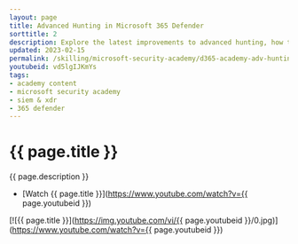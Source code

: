 ```yaml
---
layout: page
title: Advanced Hunting in Microsoft 365 Defender
sorttitle: 2
description: Explore the latest improvements to advanced hunting, how to import an external data source into your query, and how to use partitioning to segment large query results into smaller result sets to avoid hitting API limits.
updated: 2023-02-15
permalink: /skilling/microsoft-security-academy/d365-academy-adv-hunting
youtubeid: vd5lgIJKmYs
tags: 
- academy content
- microsoft security academy
- siem & xdr
- 365 defender
---
```


# {{ page.title }}

{{ page.description }}

* [Watch {{ page.title }}](https://www.youtube.com/watch?v={{ page.youtubeid }})

[![{{ page.title }}](https://img.youtube.com/vi/{{ page.youtubeid }}/0.jpg)](https://www.youtube.com/watch?v={{ page.youtubeid }})